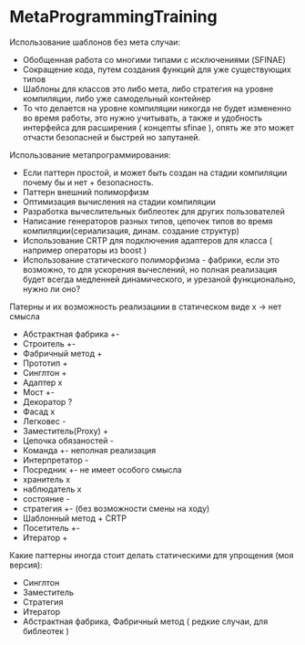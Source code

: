 # MetaProgrammingTraining

Использование шаблонов без мета случаи:
 - Обобщенная работа со многими типами с исключениями (SFINAE)
 - Сокращение кода, путем создания функций для уже существующих типов
 - Шаблоны для классов это либо мета, либо стратегия на уровне компиляции, либо уже самодельный контейнер
 - То что делается на уровне компиляции никогда не будет измененно во время работы, это нужно учитывать, а
также и удобность интерфейса для расширения ( концепты sfinae ), опять же это может отчасти безопасней и быстрей но запутаней.

Использование метапрограммирования:
 - Если паттерн простой, и может быть создан на стадии компиляции почему бы и нет + безопасность.
 - Паттерн внешний полиморфизм
 - Оптимизация вычисления на стадии компиляции 
 - Разработка вычеслительных библеотек для других пользователей
 - Написание генераторов разных типов, цепочек типов во время компиляции(сериализация, динам. создание структур)
 - Использование CRTP для подключения адаптеров для класса ( например операторы из boost )
 - Использование статического полиморфизма - фабрики, если это возможно, то для ускорения вычеслений, но
полная реализация будет всегда медленней динамического, и урезаной функционально, нужно ли оно?

Патерны и их возможность реализациии в статическом виде
x -> нет смысла 

- Абстрактная фабрика +-
- Строитель +-
- Фабричный метод +
- Прототип +
- Синглтон +
- Адаптер x
- Мост +-
- Декоратор ?
- Фасад x
- Легковес -
- Заместитель(Proxy) +
- Цепочка обязаностей -
- Команда +- неполная реализация
- Интерпретатор -
- Посредник +- не имеет особого смысла
- хранитель x
- наблюдатель x
- состояние -
- стратегия +- (без возможности смены на ходу)
- Шаблонный метод + CRTP
- Посетитель +- 
- Итератор +

Какие паттерны иногда стоит делать статическими для упрощения (моя версия):
- Синглтон
- Заместитель
- Стратегия
- Итератор
- Абстрактная фабрика, Фабричный метод ( редкие случаи, для библеотек )
